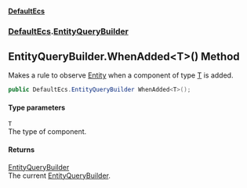 #### [DefaultEcs](index.md 'index')
### [DefaultEcs](index.md#DefaultEcs 'DefaultEcs').[EntityQueryBuilder](EntityQueryBuilder.md 'DefaultEcs.EntityQueryBuilder')
## EntityQueryBuilder.WhenAdded&lt;T&gt;() Method
Makes a rule to observe [Entity](Entity.md 'DefaultEcs.Entity') when a component of type [T](EntityQueryBuilder_WhenAdded_T_().md#DefaultEcs_EntityQueryBuilder_WhenAdded_T_()_T 'DefaultEcs.EntityQueryBuilder.WhenAdded&lt;T&gt;().T') is added.  
```csharp
public DefaultEcs.EntityQueryBuilder WhenAdded<T>();
```
#### Type parameters
<a name='DefaultEcs_EntityQueryBuilder_WhenAdded_T_()_T'></a>
`T`  
The type of component.
  
#### Returns
[EntityQueryBuilder](EntityQueryBuilder.md 'DefaultEcs.EntityQueryBuilder')  
The current [EntityQueryBuilder](EntityQueryBuilder.md 'DefaultEcs.EntityQueryBuilder').
